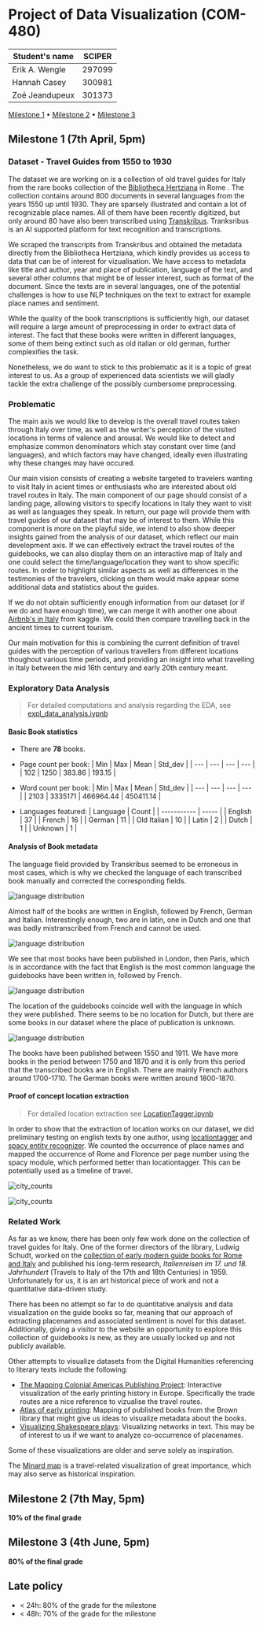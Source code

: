 # Project of Data Visualization (COM-480)

| Student's name | SCIPER |
| -------------- | ------ |
| Erik A. Wengle| 297099|
| Hannah Casey| 300981 |
| Zoé Jeandupeux| 301373 |

[Milestone 1](#milestone-1) • [Milestone 2](#milestone-2) • [Milestone 3](#milestone-3)

## Milestone 1 (7th April, 5pm)

### Dataset - Travel Guides from 1550 to 1930

The dataset we are working on is a collection of old travel guides for Italy from the rare books collection of the [Bibliotheca Hertziana](https://www.biblhertz.it/it/home) in Rome . 
The collection contains around 800 documents in several languages from the years 1550 up until 1930. 
They are sparsely illustrated and contain a lot of recognizable place names. 
All of them have been recently digitized, but only around 80 have also been transcribed using [Transkribus](https://readcoop.eu/transkribus/?sc=Transkribus). Tranksribus is an AI supported platform for text recognition and transcriptions. 

We scraped the transcripts from Transkribus and obtained the metadata directly from the Bibliotheca Hertziana, which kindly provides us access to data that can be of interest for vizualisation. We have access to metadata like title and author, year and place of publication, language of the text, and several other columns that might be of lesser interest, such as format of the document. Since the texts are in several languages, one of the potential challenges is how to use NLP techniques on the text to extract for example place names and sentiment. 

While the quality of the book transcriptions is sufficiently high, our dataset will require a large amount of preprocessing in order to extract data of interest.
The fact that these books were written in different languages, some of them being extinct such as old italian or old german, further complexifies the task. 

Nonetheless, we do want to stick to this problematic as it is a topic of great interest to us. As a group of experienced data scientists we will gladly tackle the extra challenge of the possibly cumbersome preprocessing.


### Problematic

The main axis we would like to develop is the overall travel routes taken through Italy over time, as well as the writer's perception of the visited locations in terms of valence and arousal. We would like to detect and emphasize common denominators which stay constant over time (and languages), and which factors may have changed, ideally even illustrating why these changes may have occured.

Our main vision consists of creating a website targeted to travelers wanting to visit Italy in acient times or enthusiasts who are interested about old travel routes in Italy. The main component of our page should consist of a landing page, allowing visitors to specify locations in Italy they want to visit as well as languages they speak. In return, our page will provide them with travel guides of our dataset that may be of interest to them.
While this component is more on the playful side, we intend to also show deeper insights gained from the analysis of our dataset, which reflect our main development axis.
 If we can effectively extract the travel routes of the guidebooks, we can also display them on an interactive map of Italy and one could select the time/language/location they want to show specific routes. In order to highlight similar aspects as well as differences in the testimonies of the travelers, clicking on them would make appear some additional data and statistics about the guides.

If we do not obtain sufficiently enough information from our dataset (or if we do and have enough time), we can merge it with another one about [Airbnb's in Italy](https://www.kaggle.com/datasets/alessiocrisafulli/airbnb-italy) from kaggle. We could then compare travelling back in the ancient times to current tourism.

Our main motivation for this is combining the current definition of travel guides with the perception of various travellers from different locations thoughout various time periods, and providing an insight into what travelling in Italy between the mid 16th century and early 20th century meant. 

### Exploratory Data Analysis

> For detailed computations and analysis regarding the EDA, see [expl_data_analysis.iypnb](expl_data_analysis.iypnb)


#### Basic Book statistics



- There are **78** books.

- Page count per book:
  | Min | Max |  Mean   | Std_dev |
  | --- | --- |   ---   |   ---   |
  | 102 | 1250 | 383.86 | 193.15  |

- Word count per book:
  | Min  |   Max   |   Mean    |  Std_dev  |
  | ---  |   ---   |    ---    |    ---    |
  | 2103 | 3335171 | 466964.44 | 450411.14 |

- Languages featured:
    | Language    | Count |
    | ----------- | ----- |
    | English     | 37    |
    | French      | 16    |
    | German      | 11    |
    | Old Italian | 10    |
    | Latin       | 2     |
    | Dutch       | 1     |
    | Unknown     | 1     |


#### Analysis of Book metadata


The language field provided by Transkribus seemed to be erroneous in most cases, which is why we checked the language of each transcribed book manually and corrected the corresponding fields.

![language distribution](./plots/language_distribution.png)

Almost half of the books are written in English, followed by French, German and Italian. Interestingly enough, two are in latin, one in Dutch and one that was badly mistranscribed from French and cannot be used.


![language distribution](./plots/location_distr.png)

We see that most books have been published in London, then Paris, which is in accordance with the fact that English is the most common language the guidebooks have been written in, followed by French. 

![language distribution](./plots/language_publish.png)

The location of the guidebooks coincide well with the language in which they were published. There seems to be no location for Dutch, but there are some books in our dataset where the place of publication is unknown.

![language distribution](./plots/lang_yr.png)

The books have been published between 1550 and 1911. We have more books in the period between 1750 and 1870 and it is only from this period that the transcribed books are in English. There are mainly French authors around 1700-1710. The German books were written around 1800-1870. 

#### Proof of concept location extraction

> For detailed location extraction see [LocationTagger.ipynb](LocationTagger.ipynb)

In order to show that the extraction of location works on our dataset, we did preliminary testing on english texts by one author, using [locationtagger](https://pypi.org/project/locationtagger/) and [spacy entity recognizer](https://spacy.io/api/entityrecognizer). 
We counted the occurrence of place names and mapped the occurrence of Rome and Florence per page number using the spacy module, which performed better than locationtagger. This can be potentially used as a timeline of travel. 

![city_counts](./plots/locationtagger_ex.png)

![city_counts](./plots/Rome_Florence_counts_ex.png)


### Related Work

As far as we know, there has been only few work done on the collection of travel guides for Italy. One of the former directors of the library, Ludwig Schudt, worked on the [collection of early modern guide books for Rome and Italy](https://digi.ub.uni-heidelberg.de/diglit/schudt1959/) and published his long-term research, _Italienreisen im 17. und 18. Jahrhundert_ (Travels to Italy of the 17th and 18th Centuries) in 1959.
Unfortunately for us, it is an art historical piece of work and not a quantitative data-driven study.

There has been no attempt so far to do quantitative analysis and data visualization on the guide books so far, meaning that our approach of extracting placenames and associated sentiment is novel for this dataset. Additionally, giving a visitor to the website an opportunity to explore this collection of guidebooks is new, as they are usually locked up and not publicly available. 

Other attempts to visualize datasets from the Digital Humanities referencing to literary texts include the following: 
- [The Mapping Colonial Americas Publishing Project](http://cds.library.brown.edu/mapping-genres/): Interactive visualization of the early printing history in Europe. Specifically the trade routes are a nice reference to vizualise the travel routes.
- [Atlas of early printing](http://atlas.lib.uiowa.edu/#): Mapping of published books from the Brown library that might give us ideas to visualize metadata about the books.
- [Visualizing Shakespeare plays](https://www.martingrandjean.ch/network-visualization-shakespeare/): Visualizing networks in text. This may be of interest to us if we want to analyze co-occurrence of placenames.

Some of these visualizations are older and serve solely as inspiration. 

The [Minard map](https://bigthink.com/strange-maps/229-vital-statistics-of-a-deadly-campaign-the-minard-map/) is a travel-related visualization of great importance, which may also serve as historical inspiration. 
 


## Milestone 2 (7th May, 5pm)

**10% of the final grade**


## Milestone 3 (4th June, 5pm)

**80% of the final grade**


## Late policy

- < 24h: 80% of the grade for the milestone
- < 48h: 70% of the grade for the milestone

